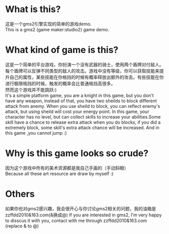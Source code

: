 # What is this?
这是一个gms2引擎实现的简单的游戏demo.  
This is a gms2 (game maker:studio2) game demo.  
# What kind of game is this?
这是一个简单的平台游戏，你扮演一个没有武器的骑士，使用两个盾牌对付敌人。每个盾牌可以反弹不同类型的敌人的攻击。游戏中没有等级，你可以获取技能来提升自己的属性，某些技能在你格挡的时候有概率释放出额外的攻击。有些技能在你进行极限格挡的时候，触发的概率会比普通格挡高很多。  
然而这个游戏并不能跳跃:)  
It's a simple platform game, you are a knight in this game, but you don't have any weapon, instead of that, you have two sheilds to block different attack from anemy. When you use sheild to block, you can reflect enemy's attack, but using sheild will cost your energy point.
In this game, your character has no level, but can collect skills to increase your abilities.Some skill have a chance to release extra attack when you do blocks, if you did a extremely block, some skill's extra attack chance will be increased.
And in this game ,you cannot jump :)  
# Why is this game looks so crude?
因为这个游戏中所有的美术资源都是我自己手画的（手动斜眼）  
Because all these art resource are draw by myself :)
# Others
如果你也对gms2感兴趣，我会很开心与你讨论gms2相关的问题，我的油箱是zzffdd2010&163.com(&换成@)
If you are interested in gms2, I'm very happy to disscus it with you, contact with me through zzffdd2010&163.com (replace & to @)
